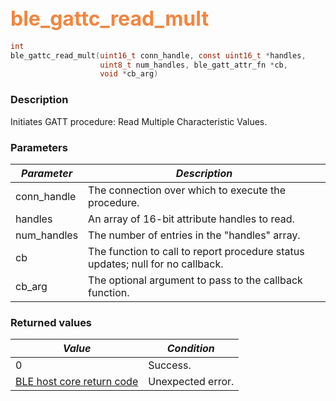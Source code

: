 ## <font color="#F2853F" style="font-size:24pt">ble\_gattc\_read\_mult</font>

```c
int
ble_gattc_read_mult(uint16_t conn_handle, const uint16_t *handles,
                    uint8_t num_handles, ble_gatt_attr_fn *cb,
                    void *cb_arg)
```

### Description

Initiates GATT procedure: Read Multiple Characteristic Values. 

### Parameters

| *Parameter* | *Description* |
|-------------|---------------|
| conn\_handle | The connection over which to execute the procedure. |
| handles | An array of 16-bit attribute handles to read. |
| num\_handles | The number of entries in the "handles" array. |
| cb | The function to call to report procedure status updates; null for no callback. |
| cb\_arg | The optional argument to pass to the callback function. |

### Returned values

| *Value* | *Condition* |
|---------|-------------|
| 0 | Success. |
| [BLE host core return code](../../ble_hs_return_codes/#return-codes-core) | Unexpected error. |
